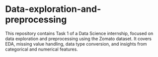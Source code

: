 # Data-exploration-and-preprocessing
This repository contains Task 1 of a Data Science internship, focused on data exploration and preprocessing using the Zomato dataset. It covers EDA, missing value handling, data type conversion, and insights from categorical and numerical features.
